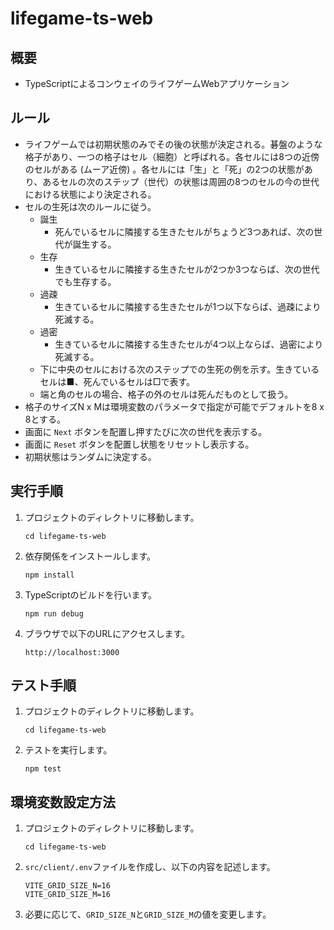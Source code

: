 # lifegame-ts-web

## 概要

- TypeScriptによるコンウェイのライフゲームWebアプリケーション

## ルール

- ライフゲームでは初期状態のみでその後の状態が決定される。碁盤のような格子があり、一つの格子はセル（細胞）と呼ばれる。各セルには8つの近傍のセルがある (ムーア近傍) 。各セルには「生」と「死」の2つの状態があり、あるセルの次のステップ（世代）の状態は周囲の8つのセルの今の世代における状態により決定される。
- セルの生死は次のルールに従う。
  - 誕生
    - 死んでいるセルに隣接する生きたセルがちょうど3つあれば、次の世代が誕生する。
  - 生存
    - 生きているセルに隣接する生きたセルが2つか3つならば、次の世代でも生存する。
  - 過疎
    - 生きているセルに隣接する生きたセルが1つ以下ならば、過疎により死滅する。
  - 過密
    - 生きているセルに隣接する生きたセルが4つ以上ならば、過密により死滅する。
  - 下に中央のセルにおける次のステップでの生死の例を示す。生きているセルは■、死んでいるセルは□で表す。
  - 端と角のセルの場合、格子の外のセルは死んだものとして扱う。
- 格子のサイズN x Mは環境変数のパラメータで指定が可能でデフォルトを8 x 8とする。
- 画面に `Next` ボタンを配置し押すたびに次の世代を表示する。
- 画面に `Reset` ボタンを配置し状態をリセットし表示する。
- 初期状態はランダムに決定する。

## 実行手順

1. プロジェクトのディレクトリに移動します。
   ```
   cd lifegame-ts-web
   ```
2. 依存関係をインストールします。
   ```
   npm install
   ```
3. TypeScriptのビルドを行います。
   ```
   npm run debug
   ```
4. ブラウザで以下のURLにアクセスします。
   ```
   http://localhost:3000
   ```

## テスト手順

1. プロジェクトのディレクトリに移動します。
   ```
   cd lifegame-ts-web
   ```
2. テストを実行します。
   ```
   npm test
   ```

## 環境変数設定方法

1. プロジェクトのディレクトリに移動します。
   ```
   cd lifegame-ts-web
   ```
2. `src/client/.env`ファイルを作成し、以下の内容を記述します。
   ```
   VITE_GRID_SIZE_N=16
   VITE_GRID_SIZE_M=16
   ```
3. 必要に応じて、`GRID_SIZE_N`と`GRID_SIZE_M`の値を変更します。
